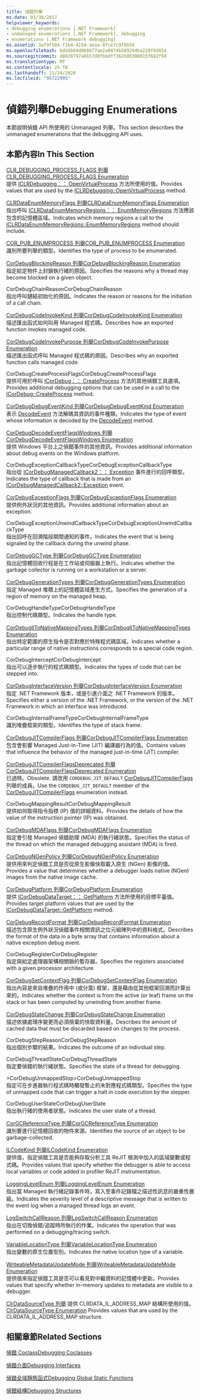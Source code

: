 ```yaml
---
title: 偵錯列舉
ms.date: 03/30/2017
helpviewer_keywords:
- debugging enumerations [.NET Framework]
- unmanaged enumerations [.NET Framework], debugging
- enumerations [.NET Framework debugging]
ms.assetid: 3af9f584-f1b4-4154-aeaa-8fce7c9f8b50
ms.openlocfilehash: bdd4b60d068677ae2a0874b589294ba220f0d854
ms.sourcegitcommit: d8020797a6657d0fbbdff362b80300815f682f94
ms.translationtype: MT
ms.contentlocale: zh-TW
ms.lasthandoff: 11/24/2020
ms.locfileid: "95722995"
---
```

# <a name="debugging-enumerations"></a><span data-ttu-id="9819b-102">偵錯列舉</span><span class="sxs-lookup"><span data-stu-id="9819b-102">Debugging Enumerations</span></span>

<span data-ttu-id="9819b-103">本節說明偵錯 API 所使用的 Unmanaged 列舉。</span><span class="sxs-lookup"><span data-stu-id="9819b-103">This section describes the unmanaged enumerations that the debugging API uses.</span></span>  
  
## <a name="in-this-section"></a><span data-ttu-id="9819b-104">本節內容</span><span class="sxs-lookup"><span data-stu-id="9819b-104">In This Section</span></span>  

 [<span data-ttu-id="9819b-105">CLR_DEBUGGING_PROCESS_FLAGS 列舉</span><span class="sxs-lookup"><span data-stu-id="9819b-105">CLR_DEBUGGING_PROCESS_FLAGS Enumeration</span></span>](clr-debugging-process-flags-enumeration.md)  
 <span data-ttu-id="9819b-106">提供 [ICLRDebugging：： OpenVirtualProcess](iclrdebugging-openvirtualprocess-method.md) 方法所使用的值。</span><span class="sxs-lookup"><span data-stu-id="9819b-106">Provides values that are used by the [ICLRDebugging::OpenVirtualProcess](iclrdebugging-openvirtualprocess-method.md) method.</span></span>  
  
 [<span data-ttu-id="9819b-107">CLRDataEnumMemoryFlags 列舉</span><span class="sxs-lookup"><span data-stu-id="9819b-107">CLRDataEnumMemoryFlags Enumeration</span></span>](clrdataenummemoryflags-enumeration.md)  
 <span data-ttu-id="9819b-108">指出呼叫 [ICLRDataEnumMemoryRegions：： EnumMemoryRegions](iclrdataenummemoryregions-enummemoryregions-method.md) 方法應該包含的記憶體區域。</span><span class="sxs-lookup"><span data-stu-id="9819b-108">Indicates which memory regions a call to the [ICLRDataEnumMemoryRegions::EnumMemoryRegions](iclrdataenummemoryregions-enummemoryregions-method.md) method should include.</span></span>  
  
 [<span data-ttu-id="9819b-109">COR_PUB_ENUMPROCESS 列舉</span><span class="sxs-lookup"><span data-stu-id="9819b-109">COR_PUB_ENUMPROCESS Enumeration</span></span>](cor-pub-enumprocess-enumeration.md)  
 <span data-ttu-id="9819b-110">識別所要列舉的類型。</span><span class="sxs-lookup"><span data-stu-id="9819b-110">Identifies the type of process to be enumerated.</span></span>  
  
 [<span data-ttu-id="9819b-111">CorDebugBlockingReason 列舉</span><span class="sxs-lookup"><span data-stu-id="9819b-111">CorDebugBlockingReason Enumeration</span></span>](cordebugblockingreason-enumeration.md)  
 <span data-ttu-id="9819b-112">指定給定物件上封鎖執行緒的原因。</span><span class="sxs-lookup"><span data-stu-id="9819b-112">Specifies the reasons why a thread may become blocked on a given object.</span></span>  
  
 <span data-ttu-id="9819b-113">CorDebugChainReason</span><span class="sxs-lookup"><span data-stu-id="9819b-113">CorDebugChainReason</span></span>  
 <span data-ttu-id="9819b-114">指出呼叫鏈結初始化的原因。</span><span class="sxs-lookup"><span data-stu-id="9819b-114">Indicates the reason or reasons for the initiation of a call chain.</span></span>  
  
 [<span data-ttu-id="9819b-115">CorDebugCodeInvokeKind 列舉</span><span class="sxs-lookup"><span data-stu-id="9819b-115">CorDebugCodeInvokeKind Enumeration</span></span>](cordebugcodeinvokekind-enumeration.md)  
 <span data-ttu-id="9819b-116">描述匯出函式如何叫用 Managed 程式碼。</span><span class="sxs-lookup"><span data-stu-id="9819b-116">Describes how an exported function invokes managed code.</span></span>  
  
 [<span data-ttu-id="9819b-117">CorDebugCodeInvokePurpose 列舉</span><span class="sxs-lookup"><span data-stu-id="9819b-117">CorDebugCodeInvokePurpose Enumeration</span></span>](cordebugcodeinvokepurpose-enumeration.md)  
 <span data-ttu-id="9819b-118">描述匯出函式呼叫 Managed 程式碼的原因。</span><span class="sxs-lookup"><span data-stu-id="9819b-118">Describes why an exported function calls managed code.</span></span>  
  
 <span data-ttu-id="9819b-119">CorDebugCreateProcessFlags</span><span class="sxs-lookup"><span data-stu-id="9819b-119">CorDebugCreateProcessFlags</span></span>  
 <span data-ttu-id="9819b-120">提供可用於呼叫 [ICorDebug：： CreateProcess](icordebug-createprocess-method.md) 方法的其他偵錯工具選項。</span><span class="sxs-lookup"><span data-stu-id="9819b-120">Provides additional debugging options that can be used in a call to the [ICorDebug::CreateProcess](icordebug-createprocess-method.md) method.</span></span>  
  
 [<span data-ttu-id="9819b-121">CorDebugDebugEventKind 列舉</span><span class="sxs-lookup"><span data-stu-id="9819b-121">CorDebugDebugEventKind Enumeration</span></span>](cordebugdebugeventkind-enumeration.md)  
 <span data-ttu-id="9819b-122">表示 [DecodeEvent](icordebugprocess6-decodeevent-method.md) 方法解碼其資訊的事件種類。</span><span class="sxs-lookup"><span data-stu-id="9819b-122">Indicates the type of event whose information is decoded by the [DecodeEvent](icordebugprocess6-decodeevent-method.md) method.</span></span>  
  
 [<span data-ttu-id="9819b-123">CorDebugDecodeEventFlagsWindows 列舉</span><span class="sxs-lookup"><span data-stu-id="9819b-123">CorDebugDecodeEventFlagsWindows Enumeration</span></span>](cordebugdecodeeventflagswindows-enumeration.md)  
 <span data-ttu-id="9819b-124">提供 Windows 平台上之偵錯事件的其他資訊。</span><span class="sxs-lookup"><span data-stu-id="9819b-124">Provides additional information about debug events on the Windows platform.</span></span>  
  
 <span data-ttu-id="9819b-125">CorDebugExceptionCallbackType</span><span class="sxs-lookup"><span data-stu-id="9819b-125">CorDebugExceptionCallbackType</span></span>  
 <span data-ttu-id="9819b-126">指出從 [ICorDebugManagedCallback2：： Exception](icordebugmanagedcallback2-exception-method.md) 事件進行的回呼類型。</span><span class="sxs-lookup"><span data-stu-id="9819b-126">Indicates the type of callback that is made from an [ICorDebugManagedCallback2::Exception](icordebugmanagedcallback2-exception-method.md) event.</span></span>  
  
 [<span data-ttu-id="9819b-127">CorDebugExceptionFlags 列舉</span><span class="sxs-lookup"><span data-stu-id="9819b-127">CorDebugExceptionFlags Enumeration</span></span>](cordebugexceptionflags-enumeration.md)  
 <span data-ttu-id="9819b-128">提供例外狀況的其他資訊。</span><span class="sxs-lookup"><span data-stu-id="9819b-128">Provides additional information about an exception.</span></span>  
  
 <span data-ttu-id="9819b-129">CorDebugExceptionUnwindCallbackType</span><span class="sxs-lookup"><span data-stu-id="9819b-129">CorDebugExceptionUnwindCallbackType</span></span>  
 <span data-ttu-id="9819b-130">指出回呼在回溯階段期間通知的事件。</span><span class="sxs-lookup"><span data-stu-id="9819b-130">Indicates the event that is being signaled by the callback during the unwind phase.</span></span>  
  
 [<span data-ttu-id="9819b-131">CorDebugGCType 列舉</span><span class="sxs-lookup"><span data-stu-id="9819b-131">CorDebugGCType Enumeration</span></span>](cordebuggctype-enumeration.md)  
 <span data-ttu-id="9819b-132">指出記憶體回收行程是在工作站或伺服器上執行。</span><span class="sxs-lookup"><span data-stu-id="9819b-132">Indicates whether the garbage collector is running on a workstation or a server.</span></span>  
  
 [<span data-ttu-id="9819b-133">CorDebugGenerationTypes 列舉</span><span class="sxs-lookup"><span data-stu-id="9819b-133">CorDebugGenerationTypes Enumeration</span></span>](cordebuggenerationtypes-enumeration.md)  
 <span data-ttu-id="9819b-134">指定 Managed 堆積上的記憶體區域產生方式。</span><span class="sxs-lookup"><span data-stu-id="9819b-134">Specifies the generation of a region of memory on the managed heap.</span></span>  
  
 <span data-ttu-id="9819b-135">CorDebugHandleType</span><span class="sxs-lookup"><span data-stu-id="9819b-135">CorDebugHandleType</span></span>  
 <span data-ttu-id="9819b-136">指出控制代碼類型。</span><span class="sxs-lookup"><span data-stu-id="9819b-136">Indicates the handle type.</span></span>  
  
 [<span data-ttu-id="9819b-137">CorDebugIlToNativeMappingTypes 列舉</span><span class="sxs-lookup"><span data-stu-id="9819b-137">CorDebugIlToNativeMappingTypes Enumeration</span></span>](cordebugiltonativemappingtypes-enumeration.md)  
 <span data-ttu-id="9819b-138">指出特定範圍的原生指令是否對應於特殊程式碼區域。</span><span class="sxs-lookup"><span data-stu-id="9819b-138">Indicates whether a particular range of native instructions corresponds to a special code region.</span></span>  
  
 <span data-ttu-id="9819b-139">CorDebugIntercept</span><span class="sxs-lookup"><span data-stu-id="9819b-139">CorDebugIntercept</span></span>  
 <span data-ttu-id="9819b-140">指出可以逐步執行的程式碼類型。</span><span class="sxs-lookup"><span data-stu-id="9819b-140">Indicates the types of code that can be stepped into.</span></span>  
  
 [<span data-ttu-id="9819b-141">CorDebugInterfaceVersion 列舉</span><span class="sxs-lookup"><span data-stu-id="9819b-141">CorDebugInterfaceVersion Enumeration</span></span>](cordebuginterfaceversion-enumeration.md)  
 <span data-ttu-id="9819b-142">指定 .NET Framework 版本，或是引進介面之 .NET Framework 的版本。</span><span class="sxs-lookup"><span data-stu-id="9819b-142">Specifies either a version of the .NET Framework, or the version of the .NET Framework in which an interface was introduced.</span></span>  
  
 <span data-ttu-id="9819b-143">CorDebugInternalFrameType</span><span class="sxs-lookup"><span data-stu-id="9819b-143">CorDebugInternalFrameType</span></span>  
 <span data-ttu-id="9819b-144">識別堆疊框架的類型。</span><span class="sxs-lookup"><span data-stu-id="9819b-144">Identifies the type of stack frame.</span></span>  
  
 [<span data-ttu-id="9819b-145">CorDebugJITCompilerFlags 列舉</span><span class="sxs-lookup"><span data-stu-id="9819b-145">CorDebugJITCompilerFlags Enumeration</span></span>](cordebugjitcompilerflags-enumeration.md)  
 <span data-ttu-id="9819b-146">包含會影響 Managed Just-In-Time (JIT) 編譯器行為的值。</span><span class="sxs-lookup"><span data-stu-id="9819b-146">Contains values that influence the behavior of the managed just-in-time (JIT) compiler.</span></span>  
  
 [<span data-ttu-id="9819b-147">CorDebugJITCompilerFlagsDeprecated 列舉</span><span class="sxs-lookup"><span data-stu-id="9819b-147">CorDebugJITCompilerFlagsDeprecated Enumeration</span></span>](cordebugjitcompilerflagsdeprecated-enumeration.md)  
 <span data-ttu-id="9819b-148">已過時。</span><span class="sxs-lookup"><span data-stu-id="9819b-148">Obsolete.</span></span> <span data-ttu-id="9819b-149">請改用 `CORDEBUG_JIT_DEFAULT` [CorDebugJITCompilerFlags](cordebugjitcompilerflags-enumeration.md) 列舉的成員。</span><span class="sxs-lookup"><span data-stu-id="9819b-149">Use the `CORDEBUG_JIT_DEFAULT` member of the [CorDebugJITCompilerFlags](cordebugjitcompilerflags-enumeration.md) enumeration instead.</span></span>  
  
 <span data-ttu-id="9819b-150">CorDebugMappingResult</span><span class="sxs-lookup"><span data-stu-id="9819b-150">CorDebugMappingResult</span></span>  
 <span data-ttu-id="9819b-151">提供如何取得指令指標 (IP) 值的詳細資料。</span><span class="sxs-lookup"><span data-stu-id="9819b-151">Provides the details of how the value of the instruction pointer (IP) was obtained.</span></span>  
  
 [<span data-ttu-id="9819b-152">CorDebugMDAFlags 列舉</span><span class="sxs-lookup"><span data-stu-id="9819b-152">CorDebugMDAFlags Enumeration</span></span>](cordebugmdaflags-enumeration.md)  
 <span data-ttu-id="9819b-153">指定會引發 Managed 偵錯助理 (MDA) 的執行緒狀態。</span><span class="sxs-lookup"><span data-stu-id="9819b-153">Specifies the status of the thread on which the managed debugging assistant (MDA) is fired.</span></span>  
  
 [<span data-ttu-id="9819b-154">CorDebugNGenPolicy 列舉</span><span class="sxs-lookup"><span data-stu-id="9819b-154">CorDebugNGenPolicy Enumeration</span></span>](cordebugngenpolicy-enumeration.md)  
 <span data-ttu-id="9819b-155">提供用來判定偵錯工具是否從原生影像快取載入原生 (NGen) 影像的值。</span><span class="sxs-lookup"><span data-stu-id="9819b-155">Provides a value that determines whether a debugger loads native (NGen) images from the native image cache.</span></span>  
  
 [<span data-ttu-id="9819b-156">CorDebugPlatform 列舉</span><span class="sxs-lookup"><span data-stu-id="9819b-156">CorDebugPlatform Enumeration</span></span>](cordebugplatform-enumeration.md)  
 <span data-ttu-id="9819b-157">提供 [ICorDebugDataTarget：： GetPlatform](icordebugdatatarget-getplatform-method.md) 方法所使用的目標平臺值。</span><span class="sxs-lookup"><span data-stu-id="9819b-157">Provides target platform values that are used by the [ICorDebugDataTarget::GetPlatform](icordebugdatatarget-getplatform-method.md) method.</span></span>  
  
 [<span data-ttu-id="9819b-158">CorDebugRecordFormat 列舉</span><span class="sxs-lookup"><span data-stu-id="9819b-158">CorDebugRecordFormat Enumeration</span></span>](cordebugrecordformat-enumeration.md)  
 <span data-ttu-id="9819b-159">描述包含原生例外狀況偵錯事件相關資訊之位元組陣列中的資料格式。</span><span class="sxs-lookup"><span data-stu-id="9819b-159">Describes the format of the data in a byte array that contains information about a native exception debug event.</span></span>  
  
 <span data-ttu-id="9819b-160">CorDebugRegister</span><span class="sxs-lookup"><span data-stu-id="9819b-160">CorDebugRegister</span></span>  
 <span data-ttu-id="9819b-161">指定與給定處理器架構相關聯的暫存器。</span><span class="sxs-lookup"><span data-stu-id="9819b-161">Specifies the registers associated with a given processor architecture.</span></span>  
  
 [<span data-ttu-id="9819b-162">CorDebugSetContextFlag 列舉</span><span class="sxs-lookup"><span data-stu-id="9819b-162">CorDebugSetContextFlag Enumeration</span></span>](cordebugsetcontextflag-enumeration.md)  
 <span data-ttu-id="9819b-163">指出內容是來自堆疊的作用中 (或分葉) 框架，還是藉由從其他框架回溯而計算出來的。</span><span class="sxs-lookup"><span data-stu-id="9819b-163">Indicates whether the context is from the active (or leaf) frame on the stack or has been computed by unwinding from another frame.</span></span>  
  
 [<span data-ttu-id="9819b-164">CorDebugStateChange 列舉</span><span class="sxs-lookup"><span data-stu-id="9819b-164">CorDebugStateChange Enumeration</span></span>](cordebugstatechange-enumeration.md)  
 <span data-ttu-id="9819b-165">描述依據處理序變更而必須捨棄的快取資料量。</span><span class="sxs-lookup"><span data-stu-id="9819b-165">Describes the amount of cached data that must be discarded based on changes to the process.</span></span>  
  
 <span data-ttu-id="9819b-166">CorDebugStepReason</span><span class="sxs-lookup"><span data-stu-id="9819b-166">CorDebugStepReason</span></span>  
 <span data-ttu-id="9819b-167">指出個別步驟的結果。</span><span class="sxs-lookup"><span data-stu-id="9819b-167">Indicates the outcome of an individual step.</span></span>  
  
 <span data-ttu-id="9819b-168">CorDebugThreadState</span><span class="sxs-lookup"><span data-stu-id="9819b-168">CorDebugThreadState</span></span>  
 <span data-ttu-id="9819b-169">指定要偵錯的執行緒狀態。</span><span class="sxs-lookup"><span data-stu-id="9819b-169">Specifies the state of a thread for debugging.</span></span>  
  
 <span data-ttu-id="9819b-170">\>CorDebugUnmappedStop</span><span class="sxs-lookup"><span data-stu-id="9819b-170">\>CorDebugUnmappedStop</span></span>  
 <span data-ttu-id="9819b-171">指定可在步進器執行程式碼時觸發暫止的未對應程式碼類型。</span><span class="sxs-lookup"><span data-stu-id="9819b-171">Specifies the type of unmapped code that can trigger a halt in code execution by the stepper.</span></span>  
  
 <span data-ttu-id="9819b-172">CorDebugUserState</span><span class="sxs-lookup"><span data-stu-id="9819b-172">CorDebugUserState</span></span>  
 <span data-ttu-id="9819b-173">指出執行緒的使用者狀態。</span><span class="sxs-lookup"><span data-stu-id="9819b-173">Indicates the user state of a thread.</span></span>  
  
 [<span data-ttu-id="9819b-174">CorGCReferenceType 列舉</span><span class="sxs-lookup"><span data-stu-id="9819b-174">CorGCReferenceType Enumeration</span></span>](corgcreferencetype-enumeration.md)  
 <span data-ttu-id="9819b-175">識別要進行記憶體回收的物件來源。</span><span class="sxs-lookup"><span data-stu-id="9819b-175">Identifies the source of an object to be garbage-collected.</span></span>  
  
 [<span data-ttu-id="9819b-176">ILCodeKind 列舉</span><span class="sxs-lookup"><span data-stu-id="9819b-176">ILCodeKind Enumeration</span></span>](ilcodekind-enumeration.md)  
 <span data-ttu-id="9819b-177">提供值，指定偵錯工具是否能夠存取分析工具 ReJIT 檢測中加入的區域變數或程式碼。</span><span class="sxs-lookup"><span data-stu-id="9819b-177">Provides values that specify whether the debugger is able to access local variables or code added in profiler ReJIT instrumentation.</span></span>  
  
 [<span data-ttu-id="9819b-178">LoggingLevelEnum 列舉</span><span class="sxs-lookup"><span data-stu-id="9819b-178">LoggingLevelEnum Enumeration</span></span>](logginglevelenum-enumeration.md)  
 <span data-ttu-id="9819b-179">指出當 Managed 執行緒記錄事件時，寫入至事件記錄檔之描述性訊息的嚴重性層級。</span><span class="sxs-lookup"><span data-stu-id="9819b-179">Indicates the severity level of a descriptive message that is written to the event log when a managed thread logs an event.</span></span>  
  
 [<span data-ttu-id="9819b-180">LogSwitchCallReason 列舉</span><span class="sxs-lookup"><span data-stu-id="9819b-180">LogSwitchCallReason Enumeration</span></span>](logswitchcallreason-enumeration.md)  
 <span data-ttu-id="9819b-181">指出在切換偵錯/追蹤時所執行的作業。</span><span class="sxs-lookup"><span data-stu-id="9819b-181">Indicates the operation that was performed on a debugging/tracing switch.</span></span>  
  
 [<span data-ttu-id="9819b-182">VariableLocationType 列舉</span><span class="sxs-lookup"><span data-stu-id="9819b-182">VariableLocationType Enumeration</span></span>](variablelocationtype-enumeration.md)  
 <span data-ttu-id="9819b-183">指出變數的原生位置型別。</span><span class="sxs-lookup"><span data-stu-id="9819b-183">Indicates the native location type of a variable.</span></span>  
  
 [<span data-ttu-id="9819b-184">WriteableMetadataUpdateMode 列舉</span><span class="sxs-lookup"><span data-stu-id="9819b-184">WriteableMetadataUpdateMode Enumeration</span></span>](writeablemetadataupdatemode-enumeration.md)  
 <span data-ttu-id="9819b-185">提供值來指定偵錯工具是否可以看見對中繼資料的記憶體中更新。</span><span class="sxs-lookup"><span data-stu-id="9819b-185">Provides values that specify whether in-memory updates to metadata are visible to a debugger.</span></span>

 <span data-ttu-id="9819b-186">[ClrDataSourceType 列舉](clrdatasourcetype-enumeration.md) 提供 CLRDATA_IL_ADDRESS_MAP 結構所使用的值。</span><span class="sxs-lookup"><span data-stu-id="9819b-186">[ClrDataSourceType Enumeration](clrdatasourcetype-enumeration.md) Provides values that are used by the CLRDATA_IL_ADDRESS_MAP structure.</span></span>

## <a name="related-sections"></a><span data-ttu-id="9819b-187">相關章節</span><span class="sxs-lookup"><span data-stu-id="9819b-187">Related Sections</span></span>  

 [<span data-ttu-id="9819b-188">偵錯 Coclass</span><span class="sxs-lookup"><span data-stu-id="9819b-188">Debugging Coclasses</span></span>](debugging-coclasses.md)  
  
 [<span data-ttu-id="9819b-189">偵錯介面</span><span class="sxs-lookup"><span data-stu-id="9819b-189">Debugging Interfaces</span></span>](debugging-interfaces.md)  
  
 [<span data-ttu-id="9819b-190">偵錯全域靜態函式</span><span class="sxs-lookup"><span data-stu-id="9819b-190">Debugging Global Static Functions</span></span>](debugging-global-static-functions.md)  
  
 [<span data-ttu-id="9819b-191">偵錯結構</span><span class="sxs-lookup"><span data-stu-id="9819b-191">Debugging Structures</span></span>](debugging-structures.md)
